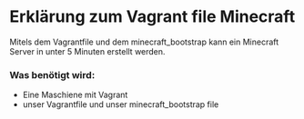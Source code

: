 # Erklärung zum Vagrant file Minecraft

Mitels dem Vagrantfile und dem minecraft_bootstrap kann ein Minecraft Server in unter 5 Minuten erstellt werden.

### Was benötigt wird: 
  * Eine Maschiene mit Vagrant 
  * unser Vagrantfile und unser minecraft_bootstrap file
